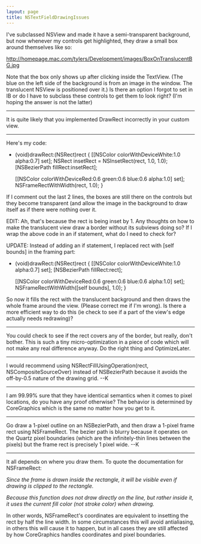 ```yaml
---
layout: page
title: NSTextFieldDrawingIssues
---
```




I've subclassed NSView and made it have a semi-transparent background, but now whenever my controls get highlighted, they draw a small box around themselves like so:

http://homepage.mac.com/tylers/Development/images/BoxOnTranslucentBG.jpg

Note that the box only shows up after clicking inside the TextView. (The blue on the left side of the background is from an image in the window. The translucent NSView is positioned over it.) Is there an option I forgot to set in IB or do I have to subclass these controls to get them to look right? (I'm hoping the answer is not the latter)

----
It is quite likely that you implemented DrawRect incorrectly in your custom view.

----

Here's my code:

    
- (void)drawRect:(NSRect)rect
{
	[[NSColor colorWithDeviceWhite:1.0 alpha:0.7] set];
	NSRect insetRect = NSInsetRect(rect, 1.0, 1.0);
	[NSBezierPath fillRect:insetRect];
	
	[[NSColor colorWithDeviceRed:0.6 green:0.6 blue:0.6 alpha:1.0] set];
	NSFrameRectWithWidth(rect, 1.0);
}


If I comment out the last 2 lines, the boxes are still there on the controls but they become transparent (and allow the image in the background to draw itself as if there were nothing over it.

EDIT: Ah, that's because the rect is being inset by 1. Any thoughts on how to make the translucent view draw a border without its subviews doing so? If I wrap the above code in an if statement, what do I need to check for?

UPDATE: Instead of adding an if statement, I replaced rect with [self bounds] in the framing part:

    
- (void)drawRect:(NSRect)rect
{
	[[NSColor colorWithDeviceWhite:1.0 alpha:0.7] set];
	[NSBezierPath fillRect:rect];
		
	[[NSColor colorWithDeviceRed:0.6 green:0.6 blue:0.6 alpha:1.0] set];
	NSFrameRectWithWidth([self bounds], 1.0);
}


So now it fills the rect with the translucent background and then draws the whole frame around the view. (Please correct me if I'm wrong). Is there a more efficient way to do this (ie check to see if a part of the view's edge actually needs redrawing)?

----
You could check to see if the rect covers any of the border, but really, don't bother. This is such a tiny micro-optimization in a piece of code which will not make any real difference anyway. Do the right thing and OptimizeLater.

----
I would recommend using     NSRectFillUsingOperation(rect, NSCompositeSourceOver) instead of     NSBezierPath because it avoids the off-by-0.5 nature of the drawing grid.  --K

----
I am 99.99% sure that they have identical semantics when it comes to pixel locations, do you have any proof otherwise? The behavior is determined by CoreGraphics which is the same no matter how you get to it.

----
Go draw a 1-pixel outline on an NSBezierPath, and then draw a 1-pixel frame rect using NSFrameRect.  The bezier path is blurry because it operates on the Quartz pixel boundaries (which are the infinitely-thin lines between the pixels) but the frame rect is precisely 1 pixel wide.  --K

----
It all depends on where you draw them. To quote the documentation for NSFrameRect:

*Since the frame is drawn inside the rectangle, it will be visible even if drawing is clipped to the rectangle.*

*Because this function does not draw directly on the line, but rather inside it, it uses the current fill color (not stroke color) when drawing.*

In other words, NSFrameRect's coordinates are equivalent to insetting the rect by half the line width. In some circumstances this will avoid antialiasing, in others this will cause it to happen, but in all cases they are still affected by how CoreGraphics handles coordinates and pixel boundaries.

